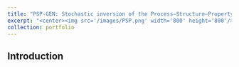 ```yaml
---
title: "PSP-GEN: Stochastic inversion of the Process–Structure–Property chain in materials design through deep, generative probabilistic modeling"
excerpt: "<center><img src='/images/PSP.png' width='800' height='800'/><br><div style='color:black'>The PSP-GEN framework</div></center>"
collection: portfolio
---
```


## Introduction